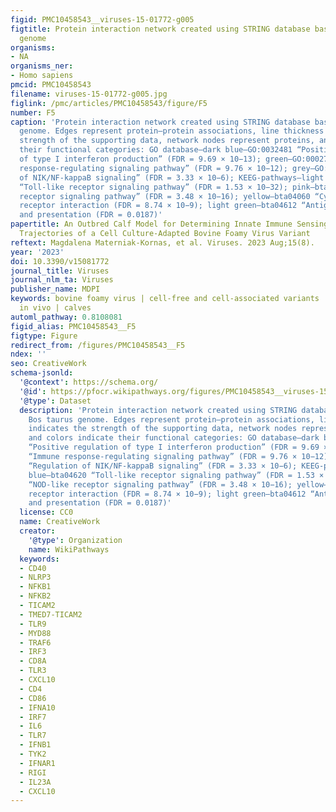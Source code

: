 ```yaml
---
figid: PMC10458543__viruses-15-01772-g005
figtitle: Protein interaction network created using STRING database based on Bos taurus
  genome
organisms:
- NA
organisms_ner:
- Homo sapiens
pmcid: PMC10458543
filename: viruses-15-01772-g005.jpg
figlink: /pmc/articles/PMC10458543/figure/F5
number: F5
caption: 'Protein interaction network created using STRING database based on Bos taurus
  genome. Edges represent protein–protein associations, line thickness indicates the
  strength of the supporting data, network nodes represent proteins, and colors indicate
  their functional categories: GO database—dark blue—GO:0032481 “Positive regulation
  of type I interferon production” (FDR = 9.69 × 10−13); green—GO:0002764 “Immune
  response-regulating signaling pathway” (FDR = 9.76 × 10−12); grey—GO:1901222 “Regulation
  of NIK/NF-kappaB signaling” (FDR = 3.33 × 10−6); KEEG-pathways—light blue—bta04620
  “Toll-like receptor signaling pathway” (FDR = 1.53 × 10−32); pink—bta04621 “NOD-like
  receptor signaling pathway” (FDR = 3.48 × 10−16); yellow—bta04060 “Cytokine–cytokine
  receptor interaction (FDR = 8.74 × 10−9); light green—bta04612 “Antigen processing
  and presentation (FDR = 0.0187)'
papertitle: An Outbred Calf Model for Determining Innate Immune Sensing and Evolutionary
  Trajectories of a Cell Culture-Adapted Bovine Foamy Virus Variant
reftext: Magdalena Materniak-Kornas, et al. Viruses. 2023 Aug;15(8).
year: '2023'
doi: 10.3390/v15081772
journal_title: Viruses
journal_nlm_ta: Viruses
publisher_name: MDPI
keywords: bovine foamy virus | cell-free and cell-associated variants | replication
  in vivo | calves
automl_pathway: 0.8108081
figid_alias: PMC10458543__F5
figtype: Figure
redirect_from: /figures/PMC10458543__F5
ndex: ''
seo: CreativeWork
schema-jsonld:
  '@context': https://schema.org/
  '@id': https://pfocr.wikipathways.org/figures/PMC10458543__viruses-15-01772-g005.html
  '@type': Dataset
  description: 'Protein interaction network created using STRING database based on
    Bos taurus genome. Edges represent protein–protein associations, line thickness
    indicates the strength of the supporting data, network nodes represent proteins,
    and colors indicate their functional categories: GO database—dark blue—GO:0032481
    “Positive regulation of type I interferon production” (FDR = 9.69 × 10−13); green—GO:0002764
    “Immune response-regulating signaling pathway” (FDR = 9.76 × 10−12); grey—GO:1901222
    “Regulation of NIK/NF-kappaB signaling” (FDR = 3.33 × 10−6); KEEG-pathways—light
    blue—bta04620 “Toll-like receptor signaling pathway” (FDR = 1.53 × 10−32); pink—bta04621
    “NOD-like receptor signaling pathway” (FDR = 3.48 × 10−16); yellow—bta04060 “Cytokine–cytokine
    receptor interaction (FDR = 8.74 × 10−9); light green—bta04612 “Antigen processing
    and presentation (FDR = 0.0187)'
  license: CC0
  name: CreativeWork
  creator:
    '@type': Organization
    name: WikiPathways
  keywords:
  - CD40
  - NLRP3
  - NFKB1
  - NFKB2
  - TICAM2
  - TMED7-TICAM2
  - TLR9
  - MYD88
  - TRAF6
  - IRF3
  - CD8A
  - TLR3
  - CXCL10
  - CD4
  - CD86
  - IFNA10
  - IRF7
  - IL6
  - TLR7
  - IFNB1
  - TYK2
  - IFNAR1
  - RIGI
  - IL23A
  - CXCL10
---
```

